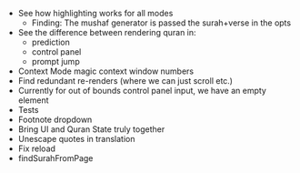 - See how highlighting works for all modes
  - Finding: The mushaf generator is passed the surah+verse in the opts
- See the difference between rendering quran in: 
  - prediction 
  - control panel
  - prompt jump
- Context Mode magic context window numbers
- Find redundant re-renders (where we can just scroll etc.)
- Currently for out of bounds control panel input, we have an empty element
- Tests
- Footnote dropdown
- Bring UI and Quran State truly together
- Unescape quotes in translation
- Fix reload
- findSurahFromPage
